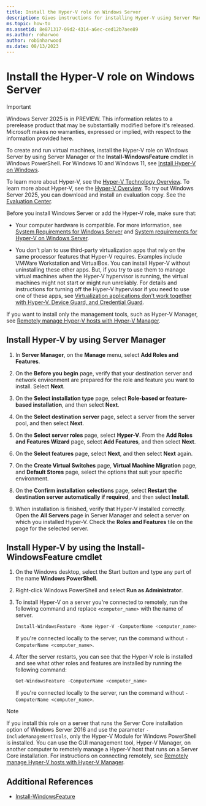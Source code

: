 ```yaml
---
title: Install the Hyper-V role on Windows Server
description: Gives instructions for installing Hyper-V using Server Manager or Windows PowerShell.
ms.topic: how-to
ms.assetid: 8e871317-09d2-4314-a6ec-ced12b7aee89
ms.author: roharwoo
author: robinharwood
ms.date: 08/13/2023
---
```

# Install the Hyper-V role on Windows Server

>

> [!IMPORTANT]
> Windows Server 2025 is in PREVIEW. This information relates to a prerelease product that may be substantially modified before it's released. Microsoft makes no warranties, expressed or implied, with respect to the information provided here.

To create and run virtual machines, install the Hyper-V role on Windows Server by using Server Manager or the **Install-WindowsFeature** cmdlet in Windows PowerShell.
For Windows 10 and Windows 11, see [Install Hyper-V on Windows](/virtualization/hyper-v-on-windows/quick-start/enable-hyper-v).

To learn more about Hyper-V, see the [Hyper-V Technology Overview](../Hyper-V-Technology-Overview.md). To learn more about Hyper-V, see the [Hyper-V Overview](../Hyper-V-Technology-Overview.md). To try out Windows Server 2025, you can download and install an evaluation copy. See the [Evaluation Center](https://www.microsoft.com/evalcenter/evaluate-windows-server-2025).

Before you install Windows Server or add the Hyper-V role, make sure that:

- Your computer hardware is compatible. For more information, see [System Requirements for Windows Server](../../../get-started/hardware-requirements.md) and [System requirements for Hyper-V on Windows Server](../System-requirements-for-Hyper-V-on-Windows.md).

- You don't plan to use third-party virtualization apps that rely on the same processor features that Hyper-V requires. Examples include VMWare Workstation and VirtualBox. You can install Hyper-V without uninstalling these other apps. But, if you try to use them to manage virtual machines when the Hyper-V hypervisor is running, the virtual machines might not start or might run unreliably. For details and instructions for turning off the Hyper-V hypervisor if you need to use one of these apps, see [Virtualization applications don't work together with Hyper-V, Device Guard, and Credential Guard](https://support.microsoft.com/help/3204980/virtualization-applications-do-not-work-together-with-hyper-v-device-g).

If you want to install only the management tools, such as Hyper-V Manager, see [Remotely manage Hyper-V hosts with Hyper-V Manager](../Manage/Remotely-manage-Hyper-V-hosts.md).

## Install Hyper-V by using Server Manager

1. In **Server Manager**, on the **Manage** menu, select **Add Roles and Features**.

2. On the **Before you begin** page, verify that your destination server and network environment are prepared for the role and feature you want to install. Select **Next**.

3. On the **Select installation type** page, select **Role-based or feature-based installation**, and then select **Next**.

4. On the **Select destination server** page, select a server from the server pool, and then select **Next**.

5. On the **Select server roles** page, select **Hyper-V**. From the **Add Roles and Features Wizard** page, select **Add Features**, and then select **Next**.

6. On the **Select features** page, select **Next**, and then select **Next** again.

7. On the **Create Virtual Switches** page, **Virtual Machine Migration** page, and **Default Stores** page, select the options that suit your specific environment.

8. On the **Confirm installation selections** page, select **Restart the destination server automatically if required**, and then select **Install**.

9. When installation is finished, verify that Hyper-V installed correctly. Open the **All Servers** page in Server Manager and select a server on which you installed Hyper-V. Check the **Roles and Features** tile on the page for the selected server.

## Install Hyper-V by using the Install-WindowsFeature cmdlet

1. On the Windows desktop, select the Start button and type any part of the name **Windows PowerShell**.

2. Right-click Windows PowerShell and select **Run as Administrator**.

3. To install Hyper-V on a server you're connected to  remotely, run the following command and replace `<computer_name>` with the name of server.

    ```powershell
    Install-WindowsFeature -Name Hyper-V -ComputerName <computer_name> -IncludeManagementTools -Restart
    ```

    If you're connected locally to the server, run the command without `-ComputerName <computer_name>`.

4. After the server restarts, you can see that the Hyper-V role is installed and see what other roles and features are installed by running the following command:

    ```powershell
    Get-WindowsFeature -ComputerName <computer_name>
    ```

    If you're connected locally to the server, run the command without `-ComputerName <computer_name>`.

> [!NOTE]
> If you install this role on a server that runs the Server Core installation option of Windows Server 2016 and use the parameter `-IncludeManagementTools`, only the Hyper-V Module for Windows PowerShell is installed. You can use the GUI management tool, Hyper-V Manager, on another computer to remotely manage a Hyper-V host that runs on a Server Core installation. For instructions on connecting remotely, see [Remotely manage Hyper-V hosts with Hyper-V Manager](../Manage/Remotely-manage-Hyper-V-hosts.md).

## Additional References

- [Install-WindowsFeature](/powershell/module/servermanager/install-windowsfeature?view=windowsserver2022-ps&preserve-view=true)
